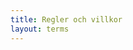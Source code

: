 ```yaml
---
title: Regler och villkor
layout: terms
---
```

<head>
		<meta charset="utf-8">
		<meta http-equiv="x-ua-compatible" content="ie=edge">		
		<meta name="viewport" content="width=device-width">
		<title>
			{% if page.title == nil %}
			{{ page.title }}
			{% else %}
			{{ page.title }} –
			{% endif %}
			Regler och villkor
		</title>
		<style type="text/css" media="screen">
	
		</style>
</head>
<html lang="en">
<div class="greyback">
	<h2>
		Regler och villkor 
	</h2>
	<div id="container">
		<div id="theterms">
			<ul>
				<li>	
					Om <strong>du är under 18&nbsp;år</strong> behöver du ha <strong>målsmans godkännande</strong> för att genomföra aktiviteten.
				</li>	
				<li>
					Vid <strong>problem med kortbetalning</strong> vid bokning, skriv ett email till <a href="mailto:info@aventyrsupplevelser.com">info@aventyrsupplevelser.com</a>.
				</li>	
				<li>
					<strong>Avbokning eller ändring</strong> av i antal platser kan göras <strong>fram till 7&nbsp;dagar</strong> före bokat datum.
					Platser som avbokas senare återbetalas&nbsp;ej.
				</li>	
				<li>
					<strong>Ombokning</strong> till nytt datum kan göras fram till <strong>24&nbsp;timmar</strong> före bokad aktivitet.
				</li>	
				<li>	
					OBS. Vid eventuell avbokning kan <strong>ej serviceavgiften</strong> för kortköpet återbetalas. Denna avgift kan variera för olika kortföretag.
				</li>	
			</ul>
		</div>
	</div>
</div>
<div class="whiteback">
	<h2>
		Terms and conditions 
	</h2>
	<div id="container">
		<div id="theterms">
			<ul>
				<li>	
					If <strong>you are under 18</strong> you need <strong>parental or guardian approval</strong> in order to climb in the&nbsp;park.
				</li>	
				<li>
					In case of any <strong>problems with the card payment</strong> during booking, write an email to <a href="mailto:info@aventyrsupplevelser.com">info@aventyrsupplevelser.com</a>.
				</li>	
				<li>
					<strong>Cancellations or changes</strong> to the number of people can be done <strong>until 7&nbsp;days</strong> before the booked activity. Cancellations at a later time will not be refunded. 
				</li>	
				<li>
					You can <strong>change the booking date</strong> until <strong>24 hours</strong> before booked&nbsp;activity.
				</li>	
				<li>
					N.B. In the case of cancellation the the payment processing fee will <strong>not be refunded</strong>. This fee may vary depending on your card&nbsp;provider. 
				</li>	
			</ul>
		</div>
	</div>
</div>
</html>